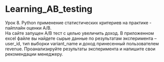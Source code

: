# Learning_AB_testing
Урок 8. Python применение статистических критериев на практике - пайплайн оценки A/B.  
На сайте запущен А/В тест с целью увеличить доход. 
В приложенном excel файле вы найдете сырые данные по результатам эксперимента – user_id, тип выборки variant_name и доход принесенный пользователем revenue.
Проанализируйте результаты эксперимента и напишите свои рекомендации менеджеру.
